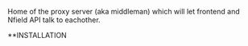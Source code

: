 Home of the proxy server (aka middleman) which will let frontend and Nfield API talk to eachother.  

**INSTALLATION  

